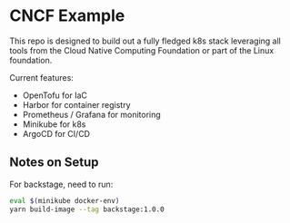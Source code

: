 # CNCF Example

This repo is designed to build out a fully fledged k8s stack leveraging all tools from the Cloud Native Computing Foundation or part of the Linux foundation.

Current features:

* OpenTofu for IaC
* Harbor for container registry
* Prometheus / Grafana for monitoring
* Minikube for k8s
* ArgoCD for CI/CD

## Notes on Setup

For backstage, need to run:

```bash
eval $(minikube docker-env)
yarn build-image --tag backstage:1.0.0
```